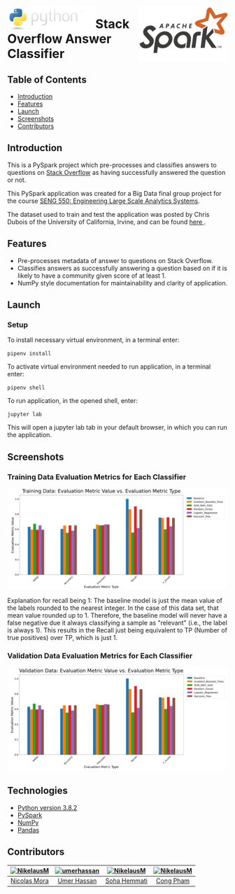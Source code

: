 <p align="center">
    <img src="./images/icons/python.PNG" alt="Python programming language logo." style="float: left;" width="40%">
    <img src="./images/icons/spark-logo-hd.png" alt="Spark logo." style="float: right;" width="40%">
</p>

# Stack Overflow Answer Classifier

## Table of Contents
- [Introduction](#introduction)
- [Features](#features)
- [Launch](#launch)
- [Screenshots](#screenshots)
- [Contributors](#contributors)

## Introduction
This is a PySpark project which pre-processes and classifies answers to questions on [Stack Overflow](https://stackoverflow.com/) as having successfully answered the question or not.

This PySpark application was created for a Big Data final group project for the course [SENG 550: Engineering Large Scale Analytics Systems](https://www.ucalgary.ca/pubs/calendar/current/software-engineering.html#43920).

The dataset used to train and test the application was posted by Chris Dubois of the University of California, Irvine, and can be found [here
](https://www.ics.uci.edu/~duboisc/stackoverflow/). 

## Features
- Pre-processes metadata of answer to questions on Stack Overflow.
- Classifies answers as successfully answering a question based on if it is likely to have a community given score of at least 1.
- NumPy style documentation for maintainability and clarity of application.

## Launch
### Setup
To install necessary virtual environment, in a terminal enter:
```
pipenv install
```
To activate virtual environment needed to run application, in a terminal enter:
```
pipenv shell
```
To run application, in the opened shell, enter:
```
jupyter lab
```
This will open a jupyter lab tab in your default browser, in which you can run the application.

## Screenshots
### Training Data Evaluation Metrics for Each Classifier
<img src="images/results/training_data_eval_metrics.png" alt="A screenshot of the training data evaluation metrics for the different classifiers.">

Explanation for recall being 1: The baseline model is just the mean value of the labels rounded to the nearest integer. In the case of this data set, that mean value rounded up to 1. Therefore, the baseline model will never have a false negative due it always classifying a sample as "relevant" (i.e., the label is always 1). This results in the Recall just being equivalent to TP (Number of true positives) over TP, which is just 1.

### Validation Data Evaluation Metrics for Each Classifier
<img src="images/results/validation_data_eval_metrics.png" alt="A screenshot of the validation data evaluation metrics for the different classifiers.">

## Technologies
- [Python version 3.8.2](https://www.python.org/downloads/release/python-382/)
- [PySpark](https://spark.apache.org/docs/latest/api/python/index.html)
- [NumPy](https://numpy.org/)
- [Pandas](https://pandas.pydata.org/)

## Contributors
<table>
    <thead>
        <tr>
            <th align="center">
                <a href="https://github.com/NikelausM">
                    <img alt="NikelausM" src="https://avatars3.githubusercontent.com/u/51514472?s=460&u=0e68a59a1bed0101bf500753790048630779cc9b&v=4" 
                         width="100" style="max-width:100%;">
                </a>
            </th>
            <th align="center">
                <a href="https://github.com/umerhassan">
                    <img alt="umerhassan" src="https://avatars0.githubusercontent.com/u/33638819?s=460&u=295596b81f2dee5d3dbd7527f215498cff66e6f9&v=4" 
                         width="100" style="max-width:100%;">
                </a>
            </th>
            <th align="center">
                <a href="https://github.com/sohahemmati">
                    <img alt="NikelausM" src="https://avatars0.githubusercontent.com/u/26145849?s=460&v=4" 
                         width="100" style="max-width:100%;">
                </a>
            </th>
            <th align="center">
                <a href="https://github.com/Cong-The-Pencil-Coder">
                    <img alt="NikelausM" src="https://avatars1.githubusercontent.com/u/24983245?s=460&u=a42d4af955c6f28e5b9e306ac6d28874bcc3261f&v=4" 
                         width="100" style="max-width:100%;">
                </a>
            </th>
        </tr>
    </thead>
<tbody>
<tr>
    <td align="center">
        <a href="https://github.com/NikelausM">Nicolas Mora</a>
    </td>
    <td align="center">
        <a href="https://github.com/umerhassan">Umer Hassan</a>
    </td>
    <td align="center">
        <a href="https://github.com/sohahemmati">Soha Hemmati</a>
    </td>
    <td align="center">
        <a href="https://github.com/Cong-The-Pencil-Coder">Cong Pham</a>
    </td>
</tr>
</tbody>
</table>
